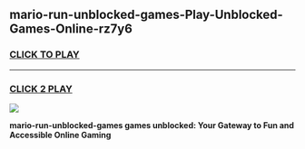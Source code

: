 
## mario-run-unblocked-games-Play-Unblocked-Games-Online-rz7y6
<h3>
<a href="https://premium76.site?title=mario-run-unblocked-games&ref=24A">CLICK TO PLAY</a></h3>
<hr>

<h3>
<a href="https://premium76.site?title=mario-run-unblocked-games&ref=24A">CLICK 2 PLAY</a>
  
</h3>

<a href="https://premium76.site?title=mario-run-unblocked-games&ref=24A"><img src="https://clearcache.store/games.png"></a>


**mario-run-unblocked-games games unblocked: Your Gateway to Fun and Accessible Online Gaming**
